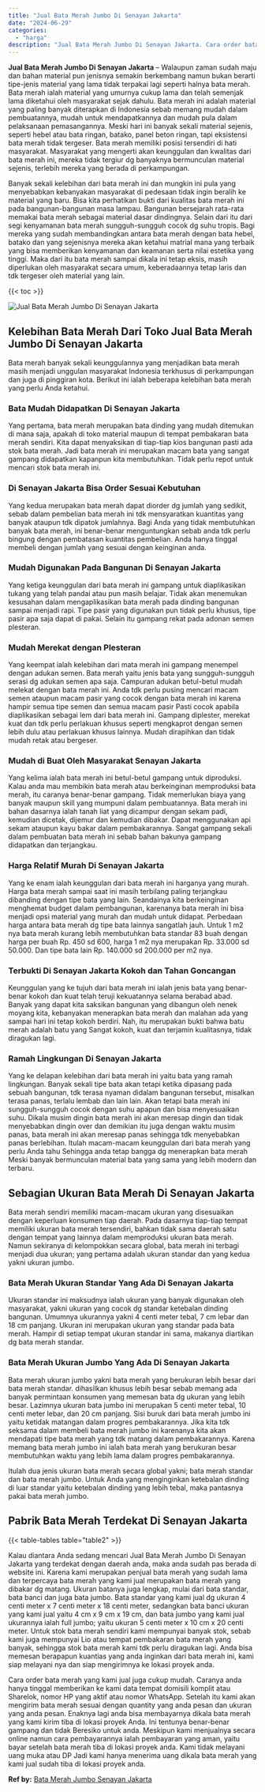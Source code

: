 ```yaml
---
title: "Jual Bata Merah Jumbo Di Senayan Jakarta"
date: "2024-06-29"
categories: 
  - "harga"
description: "Jual Bata Merah Jumbo Di Senayan Jakarta. Cara order bata merah yang kami jual juga cukup mudah. Caranya anda hanya tinggal memberikan ke kami data tempat do..."
---
```


**Jual Bata Merah Jumbo Di Senayan Jakarta** – Walaupun zaman sudah maju dan bahan material pun jenisnya semakin berkembang namun bukan berarti tipe-jenis material yang lama tidak terpakai lagi seperti halnya bata merah. Bata merah ialah material yang umurnya cukup lama dan telah semenjak lama diketahui oleh masyarakat sejak dahulu. Bata merah ini adalah material yang paling banyak diterapkan di Indonesia sebab memang mudah dalam pembuatannya, mudah untuk mendapatkannya dan mudah pula dalam pelaksanaan pemasangannya. Meski hari ini banyak sekali material sejenis, seperti hebel atau bata ringan, batako, panel beton ringan, tapi eksistensi bata merah tidak tergeser. Bata merah memiliki posisi tersendiri di hati masyarakat. Masyarakat yang mengerti akan keunggulan dan kwalitas dari bata merah ini, mereka tidak tergiur dg banyaknya bermunculan material sejenis, terlebih mereka yang berada di perkampungan.

Banyak sekali kelebihan dari bata merah ini dan mungkin ini pula yang menyebabkan kebanyakan masyarakat di pedesaan tidak ingin beralih ke material yang baru. Bisa kita perhatikan bukti dari kualitas bata merah ini pada bangunan-bangunan masa lampau. Bangunan bersejarah rata-rata memakai bata merah sebagai material dasar dindingnya. Selain dari itu dari segi kenyamanan bata merah sungguh-sungguh cocok dg suhu tropis. Bagi mereka yang sudah membandingkan antara bata merah dengan bata hebel, batako dan yang sejenisnya mereka akan ketahui matrial mana yang terbaik yang bisa memberikan kenyamanan dan keamanan serta nilai estetika yang tinggi. Maka dari itu bata merah sampai dikala ini tetap eksis, masih diperlukan oleh masyarakat secara umum, keberadaannya tetap laris dan tdk tergeser oleh material yang lain.

{{< toc >}}

![Jual Bata Merah Jumbo Di Senayan Jakarta](/images/jual-bata-merah-14.png)

## Kelebihan Bata Merah Dari Toko Jual Bata Merah Jumbo Di Senayan Jakarta

Bata merah banyak sekali keunggulannya yang menjadikan bata merah masih menjadi unggulan masyarakat Indonesia terkhusus di perkampungan dan juga di pinggiran kota. Berikut ini ialah beberapa kelebihan bata merah yang perlu Anda ketahui.

### Bata Mudah Didapatkan Di Senayan Jakarta

Yang pertama, bata merah merupakan bata dinding yang mudah ditemukan di mana saja, apakah di toko material maupun di tempat pembakaran bata merah sendiri. Kita dapat menyaksikan di tiap-tiap kios bangunan pasti ada stok bata merah. Jadi bata merah ini merupakan macam bata yang sangat gampang didapatkan kapanpun kita membutuhkan. Tidak perlu repot untuk mencari stok bata merah ini.

### Di Senayan Jakarta Bisa Order Sesuai Kebutuhan

Yang kedua merupakan bata merah dapat diorder dg jumlah yang sedikit, sebab dalam pembelian bata merah ini tdk mensyaratkan kuantitas yang banyak ataupun tdk dipatok jumlahnya. Bagi Anda yang tidak membutuhkan banyak bata merah, ini benar-benar menguntungkan sebab anda tdk perlu bingung dengan pembatasan kuantitas pembelian. Anda hanya tinggal membeli dengan jumlah yang sesuai dengan keinginan anda.

### Mudah Digunakan Pada Bangunan Di Senayan Jakarta

Yang ketiga keunggulan dari bata merah ini gampang untuk diaplikasikan tukang yang telah pandai atau pun masih belajar. Tidak akan menemukan kesusahan dalam mengaplikasikan bata merah pada dinding bangunan sampai menjadi rapi. Tipe pasir yang digunakan pun tidak perlu khusus, tipe pasir apa saja dapat di pakai. Selain itu gampang rekat pada adonan semen plesteran.

### Mudah Merekat dengan Plesteran

Yang keempat ialah kelebihan dari mata merah ini gampang menempel dengan adukan semen. Bata merah yaitu jenis bata yang sungguh-sungguh serasi dg adukan semen apa saja. Campuran adukan betul-betul mudah melekat dengan bata merah ini. Anda tdk perlu pusing mencari macam semen ataupun macam pasir yang cocok dengan bata merah ini karena hampir semua tipe semen dan semua macam pasir Pasti cocok apabila diaplikasikan sebagai lem dari bata merah ini. Gampang diplester, merekat kuat dan tdk perlu perlakuan khusus seperti mengkaprot dengan semen lebih dulu atau perlakuan khusus lainnya. Mudah dirapihkan dan tidak mudah retak atau bergeser.

### Mudah di Buat Oleh Masyarakat Senayan Jakarta

Yang kelima ialah bata merah ini betul-betul gampang untuk diproduksi. Kalau anda mau membikin bata merah atau berkeinginan memproduksi bata merah, itu caranya benar-benar gampang. Tidak memerlukan biaya yang banyak maupun skill yang mumpuni dalam pembuatannya. Bata merah ini bahan dasarnya ialah tanah liat yang dicampur dengan sekam padi, kemudian dicetak, dijemur dan kemudian dibakar. Dapat menggunakan api sekam ataupun kayu bakar dalam pembakarannya. Sangat gampang sekali dalam pembuatan bata merah ini sebab bahan bakunya gampang didapatkan dan terjangkau.

### Harga Relatif Murah Di Senayan Jakarta

Yang ke enam ialah keunggulan dari bata merah ini harganya yang murah. Harga bata merah sampai saat ini masih terbilang paling terjangkau dibanding dengan tipe bata yang lain. Seandainya kita berkeinginan menghemat budget dalam pembangunan, karenanya bata merah ini bisa menjadi opsi material yang murah dan mudah untuk didapat. Perbedaan harga antara bata merah dg tipe bata lainnya sangatlah jauh. Untuk 1 m2 nya bata merah kurang lebih membutuhkan bata standar 83 buah dengan harga per buah Rp. 450 sd 600, harga 1 m2 nya merupakan Rp. 33.000 sd 50.000. Dan tipe bata lain Rp. 140.000 sd 200.000 per m2 nya.

### Terbukti Di Senayan Jakarta Kokoh dan Tahan Goncangan

Keunggulan yang ke tujuh dari bata merah ini ialah jenis bata yang benar-benar kokoh dan kuat telah teruji kekuatannya selama berabad abad. Banyak yang dapat kita saksikan bangunan yang dibangun oleh nenek moyang kita, kebanyakan menerapkan bata merah dan malahan ada yang sampai hari ini tetap kokoh berdiri. Nah, itu merupakan bukti bahwa batu merah adalah batu yang Sangat kokoh, kuat dan terjamin kualitasnya, tidak diragukan lagi.

### Ramah Lingkungan Di Senayan Jakarta

Yang ke delapan kelebihan dari bata merah ini yaitu bata yang ramah lingkungan. Banyak sekali tipe bata akan tetapi ketika dipasang pada sebuah bangunan, tdk terasa nyaman didalam bangunan tersebut, misalkan terasa panas, terlalu lembab dan lain lain. Akan tetapi bata merah ini sungguh-sungguh cocok dengan suhu apapun dan bisa menyesuaikan suhu. Dikala musim dingin bata merah ini akan meresap dingin dan tidak menyebabkan dingin over dan demikian itu juga dengan waktu musim panas, bata merah ini akan meresap panas sehingga tdk menyebabkan panas berlebihan. Itulah macam-macam keunggulan dari bata merah yang perlu Anda tahu Sehingga anda tetap bangga dg menerapkan bata merah Meski banyak bermunculan material bata yang sama yang lebih modern dan terbaru.

## Sebagian Ukuran Bata Merah Di Senayan Jakarta

Bata merah sendiri memiliki macam-macam ukuran yang disesuaikan dengan keperluan konsumen tiap daerah. Pada dasarnya tiap-tiap tempat memiliki ukuran bata merah tersendiri, bahkan tidak sama daerah satu dengan tempat yang lainnya dalam memproduksi ukuran bata merah. Namun sekiranya di kelompokkan secara global, bata merah ini terbagi menjadi dua ukuran; yang pertama adalah ukuran standar dan yang kedua yakni ukuran jumbo.

### Bata Merah Ukuran Standar Yang Ada Di Senayan Jakarta

Ukuran standar ini maksudnya ialah ukuran yang banyak digunakan oleh masyarakat, yakni ukuran yang cocok dg standar ketebalan dinding bangunan. Umumnya ukurannya yakni 4 centi meter tebal, 7 cm lebar dan 18 cm panjang. Ukuran ini merupakan ukuran yang standar pada bata merah. Hampir di setiap tempat ukuran standar ini sama, makanya diartikan dg bata merah standar.

### Bata Merah Ukuran Jumbo Yang Ada Di Senayan Jakarta

Bata merah ukuran jumbo yakni bata merah yang berukuran lebih besar dari bata merah standar. dihasilkan khusus lebih besar sebab memang ada banyak permintaan konsumen yang memesan bata dg ukuran yang lebih besar. Lazimnya ukuran bata jumbo ini merupakan 5 centi meter tebal, 10 centi meter lebar, dan 20 cm panjang. Sisi buruk dari bata merah jumbo ini yaitu ketidak matangan dalam progres pembakarannya. Jika kita tdk seksama dalam membeli bata merah jumbo ini karenanya kita akan mendapati tipe bata merah yang tdk matang dalam pembakarannya. Karena memang bata merah jumbo ini ialah bata merah yang berukuran besar membutuhkan waktu yang lebih lama dalam progres pembakarannya.

Itulah dua jenis ukuran bata merah secara global yakni; bata merah standar dan bata merah jumbo. Untuk Anda yang menginginkan ketebalan dinding di luar standar yaitu ketebalan dinding yang lebih tebal, maka pantasnya pakai bata merah jumbo.

## Pabrik Bata Merah Terdekat Di Senayan Jakarta

{{< table-tables table="table2" >}}

Kalau diantara Anda sedang mencari Jual Bata Merah Jumbo Di Senayan Jakarta yang terdekat dengan daerah anda, maka anda sudah pas berada di website ini. Karena kami merupakan penjual bata merah yang sudah lama dan terpercaya bata merah yang kami jual merupakan bata merah yang dibakar dg matang. Ukuran batanya juga lengkap, mulai dari bata standar, bata banci dan juga bata jumbo. Bata standar yang kami jual dg ukuran 4 centi meter x 7 centi meter x 18 centi meter, sedangkan bata banci ukuran yang kami jual yaitu 4 cm x 9 cm x 19 cm, dan bata jumbo yang kami jual ukurannya ialah full jumbo; yaitu ukuran 5 centi meter x 10 cm x 20 centi meter. Untuk stok bata merah sendiri kami mempunyai banyak stok, sebab kami juga mempunyai Lio atau tempat pembakaran bata merah yang banyak, sehingga stok bata merah kami tdk perlu diragukan lagi. Anda bisa memesan berapapun kuantias yang anda inginkan dari bata merah ini, kami siap melayani nya dan siap mengirimnya ke lokasi proyek anda.

Cara order bata merah yang kami jual juga cukup mudah. Caranya anda hanya tinggal memberikan ke kami data tempat domisili komplit atau Sharelok, nomor HP yang aktif atau nomor WhatsApp. Setelah itu kami akan mengirim bata merah sesuai dengan quantity yang anda pesan dan ukuran yang anda pesan. Enaknya lagi anda bisa membayarnya dikala bata merah yang kami kirim tiba di lokasi proyek Anda. Ini tentunya benar-benar gampang dan tidak Beresiko untuk anda. Meskipun kami menjualnya secara online namun cara pembayarannya ialah pembayaran yang aman, yaitu bayar setelah bata merah tiba di lokasi proyek anda. Kami tidak melayani uang muka atau DP Jadi kami hanya menerima uang dikala bata merah yang kami jual sudah tiba di lokasi proyek anda.

**Ref by:** [Bata Merah Jumbo Senayan Jakarta](https://id.wikipedia.org/wiki/Bata)
